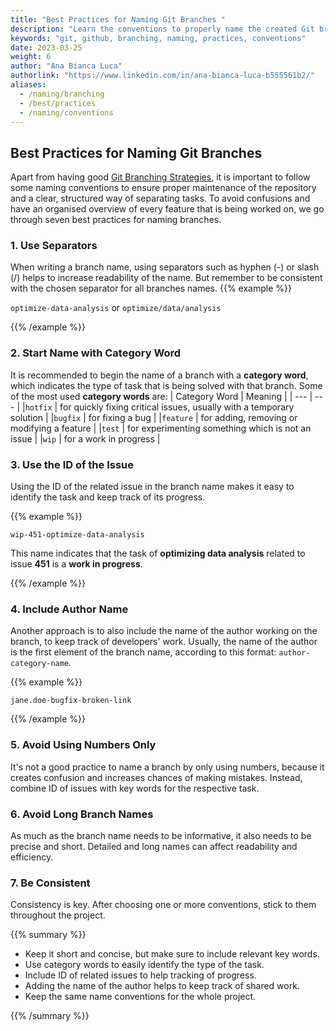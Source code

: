 ```yaml
---
title: "Best Practices for Naming Git Branches "
description: "Learn the conventions to properly name the created Git branches"
keywords: "git, github, branching, naming, practices, conventions"
date: 2023-03-25
weight: 6
author: "Ana Bianca Luca"
authorlink: "https://www.linkedin.com/in/ana-bianca-luca-b555561b2/"
aliases:
  - /naming/branching
  - /best/practices
  - /naming/conventions
---
```


## Best Practices for Naming Git Branches
Apart from having good [Git Branching Strategies](https://tilburgsciencehub.com/building-blocks/collaborate-and-share-your-work/use-github/git-branching-strategies/), it is important to follow some naming conventions to ensure proper maintenance of the repository and a clear, structured way of separating tasks.  To avoid confusions and have an organised overview of every feature that is being worked on, we go through seven best practices for naming branches.

### 1. Use Separators
When writing a branch name, using separators such as hyphen (-) or slash (/) helps to increase readability of the name. But remember to be consistent with the chosen separator for all branches names.
{{% example %}}

`optimize-data-analysis`  or  `optimize/data/analysis`

{{% /example %}}


### 2. Start Name with Category Word
It is recommended to begin the name of a branch with a **category word**, which indicates the type of task that is being solved with that branch. Some of the most used **category words** are:
| Category Word | Meaning |
| --- | --- |
|`hotfix` | for quickly fixing critical issues, usually with a temporary solution |
|`bugfix` | for fixing a bug |
|`feature` | for adding, removing or modifying a feature |
|`test` | for experimenting something which is not an issue |
|`wip` | for a work in progress |

### 3. Use the ID of the Issue
Using the ID of the related issue in the branch name makes it easy to identify the task and keep track of its progress.

{{% example %}}

`wip-451-optimize-data-analysis`

This name indicates that the task of **optimizing data analysis** related to issue **451** is a **work in progress**. 

{{% /example %}}


### 4. Include Author Name
Another approach is to also include the name of the author working on the branch, to keep track of developers' work. Usually, the name of the author is the first element of the branch name, according to this format: `author-category-name`.

{{% example %}}

`jane.doe-bugfix-broken-link`

{{% /example %}}

### 5. Avoid Using Numbers Only
It's not a good practice to name a branch by only using numbers, because it creates confusion and increases chances of making mistakes. Instead, combine ID of issues with key words for the respective task.


### 6. Avoid Long Branch Names
As much as the branch name needs to be informative, it also needs to be precise and short. Detailed and long names can affect readability and efficiency. 

### 7. Be Consistent 
Consistency is key. After choosing one or more conventions, stick to them throughout the project.


{{% summary %}}

* Keep it short and concise, but make sure to include relevant key words.
* Use category words to easily identify the type of the task.
* Include ID of related issues to help tracking of progress.
* Adding the name of the author helps to keep track of shared work.
* Keep the same name conventions for the whole project.

{{% /summary %}}